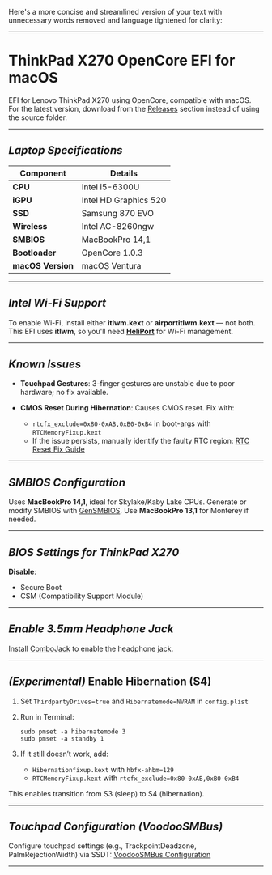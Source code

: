 Here's a more concise and streamlined version of your text with unnecessary words removed and language tightened for clarity:

---

# **ThinkPad X270 OpenCore EFI for macOS**

EFI for Lenovo ThinkPad X270 using OpenCore, compatible with macOS.
For the latest version, download from the [Releases](https://github.com/amane1234/Thinkpad-X270-EFI/releases) section instead of using the source folder.

---

## *Laptop Specifications*

| **Component**     | **Details**           |
| ----------------- | --------------------- |
| **CPU**           | Intel i5-6300U        |
| **iGPU**          | Intel HD Graphics 520 |
| **SSD**           | Samsung 870 EVO       |
| **Wireless**      | Intel AC-8260ngw      |
| **SMBIOS**        | MacBookPro 14,1       |
| **Bootloader**    | OpenCore 1.0.3        |
| **macOS Version** | macOS Ventura         |

---

## *Intel Wi-Fi Support*

To enable Wi-Fi, install either **itlwm.kext** or **airportitlwm.kext** — not both.
This EFI uses **itlwm**, so you'll need **[HeliPort](https://github.com/OpenIntelWireless/HeliPort)** for Wi-Fi management.

---

## *Known Issues*

* **Touchpad Gestures**: 3-finger gestures are unstable due to poor hardware; no fix available.
* **CMOS Reset During Hibernation**: Causes CMOS reset. Fix with:

  * `rtcfx_exclude=0x80-0xAB,0xB0-0xB4` in boot-args with `RTCMemoryFixup.kext`
  *  If the issue persists, manually identify the faulty RTC region: [RTC Reset Fix Guide](https://dortania.github.io/OpenCore-Post-Install/misc/rtc.html#finding-our-bad-rtc-region)

---

## *SMBIOS Configuration*

Uses **MacBookPro 14,1**, ideal for Skylake/Kaby Lake CPUs.
Generate or modify SMBIOS with [GenSMBIOS](https://github.com/corpnewt/GenSMBIOS).
Use **MacBookPro 13,1** for Monterey if needed.


---

## *BIOS Settings for ThinkPad X270*

**Disable**:

* Secure Boot
* CSM (Compatibility Support Module)

---

## *Enable 3.5mm Headphone Jack*

Install [ComboJack](https://github.com/macos86/ComboJack) to enable the headphone jack.

---

## *(Experimental)* Enable Hibernation (S4)

1. Set `ThirdpartyDrives=true` and `Hibernatemode=NVRAM` in `config.plist`
2. Run in Terminal:

   ```
   sudo pmset -a hibernatemode 3
   sudo pmset -a standby 1
   ```
3. If it still doesn’t work, add:

   * `Hibernationfixup.kext` with `hbfx-ahbm=129`
   * `RTCMemoryFixup.kext` with `rtcfx_exclude=0x80-0xAB,0xB0-0xB4`

This enables transition from S3 (sleep) to S4 (hibernation).

---

## *Touchpad Configuration (VoodooSMBus)*

Configure touchpad settings (e.g., TrackpointDeadzone, PalmRejectionWidth) via SSDT:
[VoodooSMBus Configuration](https://github.com/VoodooSMBus/VoodooRMI?tab=readme-ov-file#configuration)

---
